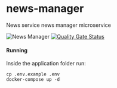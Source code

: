 # news-manager
News service news manager microservice

![News Manager](https://github.com/DeejayRevok/news-manager/workflows/News%20Manager/badge.svg?branch=develop)
[![Quality Gate Status](https://sonarcloud.io/api/project_badges/measure?project=DeejayRevok_news-manager&metric=alert_status)](https://sonarcloud.io/dashboard?id=DeejayRevok_news-manager)

#### Running
Inside the application folder run:
```
cp .env.example .env
docker-compose up -d
```
